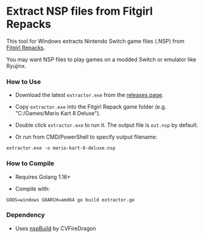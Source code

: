 

# Extract NSP files from Fitgirl Repacks

This tool for Windows extracts Nintendo Switch game files (.NSP) from [Fitgirl Repacks](https://fitgirlrepacks.org/). 

You may want NSP files to play games on a modded Switch or emulator like Ryujinx.

### How to Use

- Download the latest `extractor.exe` from the [releases page](https://github.com/nytrancode/fitgirl-repack-nsp/releases).

- Copy `extractor.exe` into the Fitgirl Repack game folder (e.g. "C:/Games/Mario Kart 8 Deluxe"). 

- Double click `extractor.exe` to run it. The output file is `out.nsp` by default. 

- Or run from CMD/PowerShell to specify output filename:

```
extractor.exe -o mario-kart-8-deluxe.nsp
```

### How to Compile

- Requires Golang 1.16+

- Compile with:

```
GOOS=windows GOARCH=amd64 go build extractor.go
```

### Dependency 

- Uses [nspBuild](https://github.com/CVFireDragon/nspBuild/releases) by CVFireDragon
